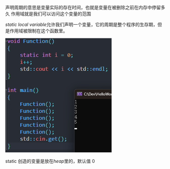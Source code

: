 声明周期的意思是变量实际的存在时间，也就是变量在被删除之前在内存中停留多久
作用域就是我们可以访问这个变量的范围

*static local variable*允许我们声明一个变量，它的周期是整个程序的生存期，但是作用域被限制在这个函数里。

![](./storage%20bag/Pasted%20image%2020230703094220.png)

static 创造的变量是放在*heap*里的，默认值 0

